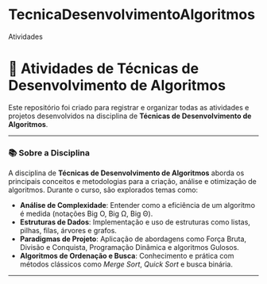 # TecnicaDesenvolvimentoAlgoritmos
Atividades
# 🧪 Atividades de Técnicas de Desenvolvimento de Algoritmos

Este repositório foi criado para registrar e organizar todas as atividades e projetos desenvolvidos na disciplina de **Técnicas de Desenvolvimento de Algoritmos**.

---

### 📚 Sobre a Disciplina

A disciplina de **Técnicas de Desenvolvimento de Algoritmos** aborda os principais conceitos e metodologias para a criação, análise e otimização de algoritmos. Durante o curso, são explorados temas como:

* **Análise de Complexidade**: Entender como a eficiência de um algoritmo é medida (notações Big O, Big Ω, Big Θ).
* **Estruturas de Dados**: Implementação e uso de estruturas como listas, pilhas, filas, árvores e grafos.
* **Paradigmas de Projeto**: Aplicação de abordagens como Força Bruta, Divisão e Conquista, Programação Dinâmica e algoritmos Gulosos.
* **Algoritmos de Ordenação e Busca**: Conhecimento e prática com métodos clássicos como *Merge Sort*, *Quick Sort* e busca binária.

---


